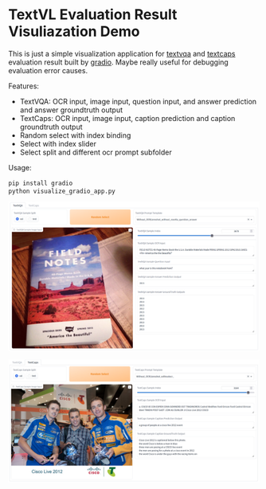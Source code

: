# TextVL Evaluation Result Visuliazation Demo

This is just a simple visualization application for [textvqa](https://textvqa.org/) and [textcaps](https://textvqa.org/textcaps/) evaluation result built by [gradio](https://gradio.app/). Maybe really useful for debugging evaluation error causes.

Features:

- TextVQA: OCR input, image input, question input, and answer prediction and answer groundtruth output
- TextCaps: OCR input, image input, caption prediction and caption groundtruth output
- Random select with index binding
- Select with index slider
- Select split and different ocr prompt subfolder

Usage:

```shell
pip install gradio
python visualize_gradio_app.py
```

![textvqa demo interface](./assets/textvqa_interface.png)

![textcaps demo interface](./assets/textcaps_interface.png)
